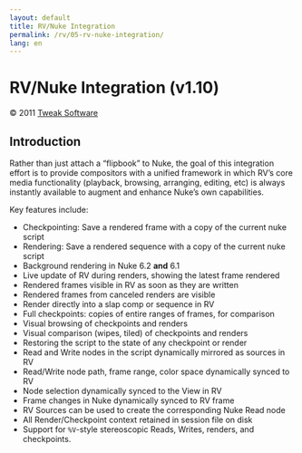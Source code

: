 ```yaml
---
layout: default
title: RV/Nuke Integration
permalink: /rv/05-rv-nuke-integration/
lang: en
---
```


# RV/Nuke Integration (v1.10)

© 2011 [Tweak Software](http://tweaksoftware.com/)

## Introduction

Rather than just attach a “flipbook” to Nuke, the goal of this integration effort is to provide compositors with a unified framework in which RV’s core media functionality (playback, browsing, arranging, editing, etc) is always instantly available to augment and enhance Nuke’s own capabilities.

Key features include:

* Checkpointing: Save a rendered frame with a copy of the current nuke script
* Rendering: Save a rendered sequence with a copy of the current nuke script
* Background rendering in Nuke 6.2 **and** 6.1
* Live update of RV during renders, showing the latest frame rendered
* Rendered frames visible in RV as soon as they are written
* Rendered frames from canceled renders are visible
* Render directly into a slap comp or sequence in RV
* Full checkpoints: copies of entire ranges of frames, for comparison
* Visual browsing of checkpoints and renders
* Visual comparison (wipes, tiled) of checkpoints and renders
* Restoring the script to the state of any checkpoint or render
* Read and Write nodes in the script dynamically mirrored as sources in RV
* Read/Write node path, frame range, color space dynamically synced to RV
* Node selection dynamically synced to the View in RV
* Frame changes in Nuke dynamically synced to RV frame
* RV Sources can be used to create the corresponding Nuke Read node
* All Render/Checkpoint context retained in session file on disk
* Support for `%V`-style stereoscopic Reads, Writes, renders, and checkpoints.

